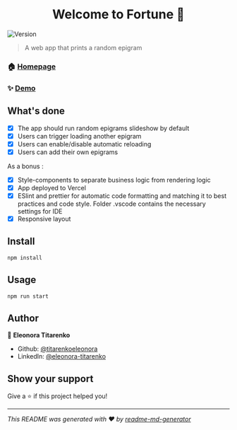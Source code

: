 <h1 align="center">Welcome to Fortune 👋</h1>
<p>
  <img alt="Version" src="https://img.shields.io/badge/version-0.1.0-blue.svg?cacheSeconds=2592000" />
</p>

> A web app that prints a random epigram

### 🏠 [Homepage](https://github.com/titarenkoeleonora/fortune-app)

### ✨ [Demo](https://fortune-app-phi.vercel.app/)

## What's done

- [x] The app should run random epigrams slideshow by default
- [x] Users can trigger loading another epigram
- [x] Users can enable/disable automatic reloading
- [x] Users can add their own epigrams

As a bonus :

- [x] Style-components to separate business logic from rendering logic
- [x] App deployed to Vercel
- [x] ESlint and prettier for automatic code formatting and matching it to best practices and code style. Folder .vscode contains the necessary settings for IDE
- [x] Responsive layout

## Install

```sh
npm install
```

## Usage

```sh
npm run start
```

## Author

👤 **Eleonora Titarenko**

* Github: [@titarenkoeleonora](https://github.com/titarenkoeleonora)
* LinkedIn: [@eleonora-titarenko](https://linkedin.com/in/eleonora-titarenko)

## Show your support

Give a ⭐️ if this project helped you!

***
_This README was generated with ❤️ by [readme-md-generator](https://github.com/kefranabg/readme-md-generator)_
